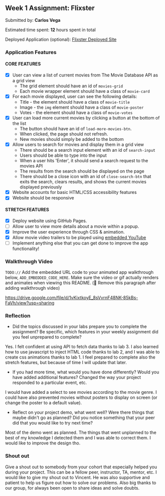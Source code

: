 ## Week 1 Assignment: Flixster

Submitted by: **Carlos Vega**

Estimated time spent: **12** hours spent in total

Deployed Application (optional): [Flixster Deployed Site](https://carlosvegga.github.io/flixster_starter/)

### Application Features

#### CORE FEATURES

- [x] User can view a list of current movies from The Movie Database API as a grid view
  - The grid element should have an id of `movies-grid`
  - Each movie wrapper element should have a class of `movie-card`
- [x] For each movie displayed, user can see the following details:
  - Title - the element should have a class of `movie-title`
  - Image - the `img` element should have a class of `movie-poster`
  - Votes - the element should have a class of `movie-votes`
- [x] User can load more current movies by clicking a button at the bottom of the list
  - The button should have an id of `load-more-movies-btn`.
  - When clicked, the page should not refresh.
  - New movies should simply be added to the bottom
- [x] Allow users to search for movies and display them in a grid view
  - There should be a search input element with an id of `search-input`
  - Users should be able to type into the input
  - When a user hits 'Enter', it should send a search request to the movies API
  - The results from the search should be displayed on the page
  - There should be a close icon with an id of `close-search-btn` that exits the search, clears results, and shows the current movies displayed previously
- [x] Website accounts for basic HTML/CSS accessibility features
- [x] Website should be responsive

#### STRETCH FEATURES

- [x] Deploy website using GitHub Pages. 
- [ ] Allow user to view more details about a movie within a popup.
- [x] Improve the user experience through CSS & animation.
- [x] Allow movie video trailers to be played using [embedded YouTube](https://support.google.com/youtube/answer/171780?hl=en)
- [ ] Implement anything else that you can get done to improve the app functionality!

### Walkthrough Video

`TODO://` Add the embedded URL code to your animated app walkthrough below, `ADD_EMBEDDED_CODE_HERE`. Make sure the video or gif actually renders and animates when viewing this README. (🚫 Remove this paragraph after adding walkthrough video)

https://drive.google.com/file/d/1vKixtkoyE_8sVvrnF48NK-85kBs-FaVh/view?usp=sharing

### Reflection

* Did the topics discussed in your labs prepare you to complete the assignment? Be specific, which features in your weekly assignment did you feel unprepared to complete?

Yes. I felt confident at using API to fetch data thanks to lab 3. I also learned how to use javascript to inject HTML code thanks to lab 2, and I was able to create css animations thanks to lab 1. I feel prepared to complete also the stretch features, but because of time I will update that later.

* If you had more time, what would you have done differently? Would you have added additional features? Changed the way your project responded to a particular event, etc.
  
I would have added a select to see movies according to the movie genre. I could have also prevented movies without posters to display on screen (or change the poster to a default value).

* Reflect on your project demo, what went well? Were there things that maybe didn't go as planned? Did you notice something that your peer did that you would like to try next time?

Most of the demo went as planned. The things that went unplanned to the best of my knowledge I detected them and I was able to correct them. I would like to improve the design tho.

### Shout out

Give a shout out to somebody from your cohort that especially helped you during your project. This can be a fellow peer, instructor, TA, mentor, etc.
I would like to give my shout out to Vincent. He was also supportive and patient to help us figure out how to solve our problems. Also big thanks to our group, for always been open to share ideas and solve doubts.
